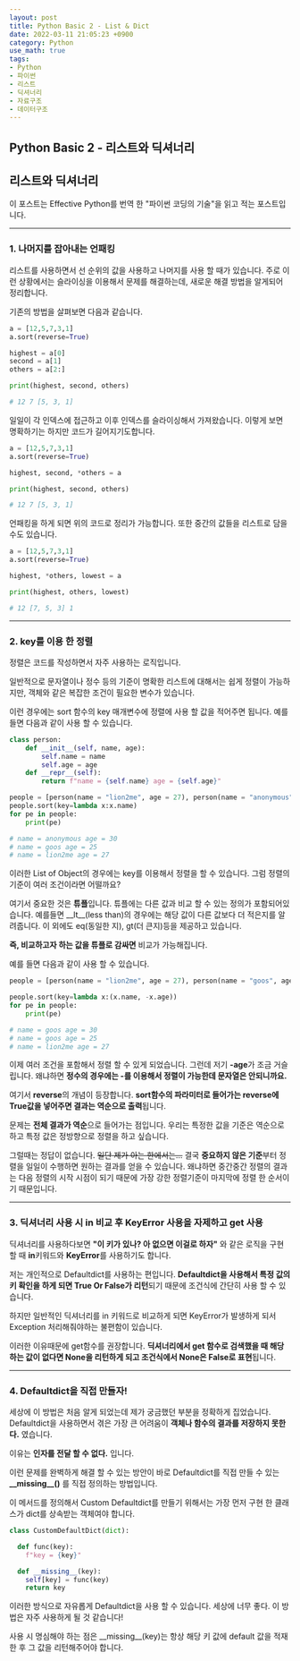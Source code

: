 ```yaml
---
layout: post
title: Python Basic 2 - List & Dict
date: 2022-03-11 21:05:23 +0900
category: Python
use_math: true
tags:
- Python
- 파이썬
- 리스트
- 딕셔너리
- 자료구조
- 데이터구조
---
```


Python Basic 2 - 리스트와 딕셔너리
---

## 리스트와 딕셔너리

이 포스트는 Effective Python를 번역 한 "파이썬 코딩의 기술"을 읽고 적는 포스트입니다.

---

### 1. 나머지를 잡아내는 언패킹

리스트를 사용하면서 선 순위의 값을 사용하고 나머지를 사용 할 때가 있습니다. 주로 이런 상황에서는 슬라이싱을 이용해서 문제를 해결하는데, 새로운 해결 방법을 알게되어 정리합니다.

기존의 방법을 살펴보면 다음과 같습니다.
```Python
a = [12,5,7,3,1]
a.sort(reverse=True)

highest = a[0]
second = a[1]
others = a[2:]

print(highest, second, others)

# 12 7 [5, 3, 1]
```
일일이 각 인덱스에 접근하고 이후 인덱스를 슬라이싱해서 가져왔습니다. 이렇게 보면 명확하기는 하지만 코드가 길어지기도합니다.

```python
a = [12,5,7,3,1]
a.sort(reverse=True)

highest, second, *others = a

print(highest, second, others)

# 12 7 [5, 3, 1]
```
언패킹을 하게 되면 위의 코드로 정리가 가능합니다. 또한 중간의 값들을 리스트로 담을수도 있습니다.

```Python
a = [12,5,7,3,1]
a.sort(reverse=True)

highest, *others, lowest = a

print(highest, others, lowest)

# 12 [7, 5, 3] 1
```

---

### 2. key를 이용 한 정렬

정렬은 코드를 작성하면서 자주 사용하는 로직입니다.

일반적으로 문자열이나 정수 등의 기준이 명확한 리스트에 대해서는 쉽게 정렬이 가능하지만, 객체와 같은 복잡한 조건이 필요한 변수가 있습니다.

이런 경우에는 sort 함수의 key 매개변수에 정렬에 사용 할 값을 적어주면 됩니다. 예를 들면 다음과 같이 사용 할 수 있습니다.

```python
class person:
    def __init__(self, name, age):
        self.name = name
        self.age = age
    def __repr__(self):
        return f"name = {self.name} age = {self.age}"
```
```Python
people = [person(name = "lion2me", age = 27), person(name = "anonymous", age = 30), person(name = "goos", age = 25)]
people.sort(key=lambda x:x.name)
for pe in people:
    print(pe)

# name = anonymous age = 30
# name = goos age = 25
# name = lion2me age = 27
```
이러한 List of Object의 경우에는 key를 이용해서 정렬을 할 수 있습니다. 그럼 정렬의 기준이 여러 조건이라면 어떨까요?

여기서 중요한 것은 **튜플**입니다. 튜플에는 다른 값과 비교 할 수 있는 정의가 포함되어있습니다. 예를들면 \_\_lt\_\_(less than)의 경우에는 해당 값이 다른 값보다 더 적은지를 알려줍니다. 이 외에도 eq(동일한 지), gt(더 큰지)등을 제공하고 있습니다.

**즉, 비교하고자 하는 값을 튜플로 감싸면** 비교가 가능해집니다.

예를 들면 다음과 같이 사용 할 수 있습니다.

```Python
people = [person(name = "lion2me", age = 27), person(name = "goos", age = 30), person(name = "goos", age = 25)]

people.sort(key=lambda x:(x.name, -x.age))
for pe in people:
    print(pe)

# name = goos age = 30
# name = goos age = 25
# name = lion2me age = 27
```

이제 여러 조건을 포함해서 정렬 할 수 있게 되었습니다. 그런데 저기 **-age**가 조금 거슬립니다. 왜냐하면 **정수의 경우에는 -를 이용해서 정렬이 가능한데 문자열은 안되니까요.**

여기서 **reverse**의 개념이 등장합니다. **sort함수의 파라미터로 들어가는 reverse에 True값을 넣어주면 결과는 역순으로 출력**됩니다.

문제는 **전체 결과가 역순**으로 들어가는 점입니다. 우리는 특정한 값을 기준은 역순으로 하고 특정 값은 정방향으로 정렬을 하고 싶습니다.

그럴때는 정답이 없습니다. ~~일단 제가 아는 한에서는...~~ 결국 **중요하지 않은 기준**부터 정렬을 일일이 수행하면 원하는 결과를 얻을 수 있습니다. 왜냐하면 중간중간 정렬의 결과는 다음 정렬의 시작 시점이 되기 때문에 가장 강한 정렬기준이 마지막에 정렬 한 순서이기 때문입니다.

---

### 3. 딕셔너리 사용 시 in 비교 후 KeyError 사용을 자제하고 get 사용

딕셔너리를 사용하다보면 **"이 키가 있나? 아 없으면 이걸로 하자"** 와 같은 로직을 구현 할 때 **in**키워드와 **KeyError**를 사용하기도 합니다.

저는 개인적으로 Defaultdict를 사용하는 편입니다. **Defaultdict을 사용해서 특정 값의 키 확인을 하게 되면 True Or False가 리턴**되기 때문에 조건식에 간단히 사용 할 수 있습니다.

하지만 일반적인 딕셔너리를 in 키워드로 비교하게 되면 KeyError가 발생하게 되서 Exception 처리해줘야하는 불편함이 있습니다.

이러한 이유때문에 get함수를 권장합니다. **딕셔너리에서 get 함수로 검색했을 때 해당하는 값이 없다면 None을 리턴하게 되고 조건식에서 None은 False로 표현**됩니다.

---

### 4. Defaultdict을 직접 만들자!

세상에 이 방법은 처음 알게 되었는데 제가 궁금했던 부분을 정확하게 집었습니다. Defaultdict을 사용하면서 겪은 가장 큰 어려움이 **객체나 함수의 결과를 저장하지 못한다.** 였습니다.

이유는 **인자를 전달 할 수 없다.** 입니다.

이런 문제를 완벽하게 해결 할 수 있는 방안이 바로 Defaultdict를 직접 만들 수 있는 **\_\_missing\_\_()** 를 직접 정의하는 방법입니다.

이 메서드를 정의해서 Custom Defaultdict를 만들기 위해서는 가장 먼저 구현 한 클래스가 dict를 상속받는 객체여야 합니다.

```python
class CustomDefaultDict(dict):

  def func(key):
    f"key = {key}"

  def __missing__(key):
    self[key] = func(key)
    return key
```
이러한 방식으로 자유롭게 Defaultdict을 사용 할 수 있습니다. 세상에 너무 좋다. 이 방법은 자주 사용하게 될 것 같습니다!

사용 시 명심해야 하는 점은 \_\_missing\_\_(key)는 항상 해당 키 값에 default 값을 적재 한 후 그 값을 리턴해주어야 합니다.
